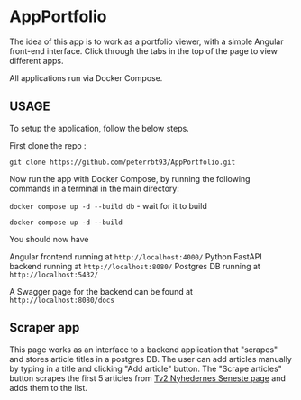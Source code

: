 # AppPortfolio

The idea of this app is to work as a portfolio viewer, with a simple Angular front-end interface. 
Click through the tabs in the top of the page to view different apps.
</p>
<p>
    All applications run via Docker Compose.

## USAGE

To setup the application, follow the below steps.

First clone the repo :

`git clone https://github.com/peterrbt93/AppPortfolio.git`

Now run the app with Docker Compose, by running the following commands in a terminal in the main directory:

`docker compose up -d --build db` - wait for it to build

`docker compose up -d --build`

You should now have 

Angular frontend running at `http://localhost:4000/`
Python FastAPI backend running at `http://localhost:8080/`
Postgres DB running at `http://localhost:5432/`

A Swagger page for the backend can be found at `http://localhost:8080/docs`

## Scraper app

This page works as an interface to a backend application that "scrapes" and stores article titles in a postgres DB.
    The user can add articles manually by typing in a title and clicking "Add article" button. The
    "Scrape articles" button scrapes the first 5 articles from <a href="https://nyheder.tv2.dk/seneste" target="_blank"> Tv2 Nyhedernes Seneste page</a> and adds them to the list.

